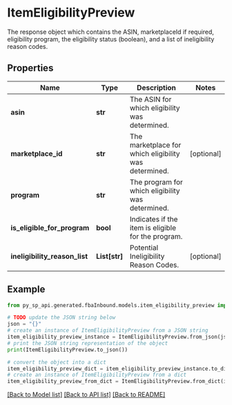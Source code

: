# ItemEligibilityPreview

The response object which contains the ASIN, marketplaceId if required, eligibility program, the eligibility status (boolean), and a list of ineligibility reason codes.

## Properties

Name | Type | Description | Notes
------------ | ------------- | ------------- | -------------
**asin** | **str** | The ASIN for which eligibility was determined. | 
**marketplace_id** | **str** | The marketplace for which eligibility was determined. | [optional] 
**program** | **str** | The program for which eligibility was determined. | 
**is_eligible_for_program** | **bool** | Indicates if the item is eligible for the program. | 
**ineligibility_reason_list** | **List[str]** | Potential Ineligibility Reason Codes. | [optional] 

## Example

```python
from py_sp_api.generated.fbaInbound.models.item_eligibility_preview import ItemEligibilityPreview

# TODO update the JSON string below
json = "{}"
# create an instance of ItemEligibilityPreview from a JSON string
item_eligibility_preview_instance = ItemEligibilityPreview.from_json(json)
# print the JSON string representation of the object
print(ItemEligibilityPreview.to_json())

# convert the object into a dict
item_eligibility_preview_dict = item_eligibility_preview_instance.to_dict()
# create an instance of ItemEligibilityPreview from a dict
item_eligibility_preview_from_dict = ItemEligibilityPreview.from_dict(item_eligibility_preview_dict)
```
[[Back to Model list]](../README.md#documentation-for-models) [[Back to API list]](../README.md#documentation-for-api-endpoints) [[Back to README]](../README.md)


